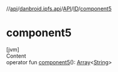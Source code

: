 //[api](../../../index.md)/[danbroid.ipfs.api](../../index.md)/[API](../index.md)/[ID](index.md)/[component5](component5.md)



# component5  
[jvm]  
Content  
operator fun [component5](component5.md)(): [Array](https://kotlinlang.org/api/latest/jvm/stdlib/kotlin/-array/index.html)<[String](https://kotlinlang.org/api/latest/jvm/stdlib/kotlin/-string/index.html)>  



